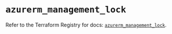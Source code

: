 # `azurerm_management_lock`

Refer to the Terraform Registry for docs: [`azurerm_management_lock`](https://registry.terraform.io/providers/hashicorp/azurerm/3.92.0/docs/resources/management_lock).
